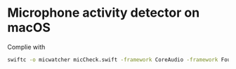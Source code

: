 # Microphone activity detector on macOS

Complie with

```bash
swiftc -o micwatcher micCheck.swift -framework CoreAudio -framework Foundation
```
